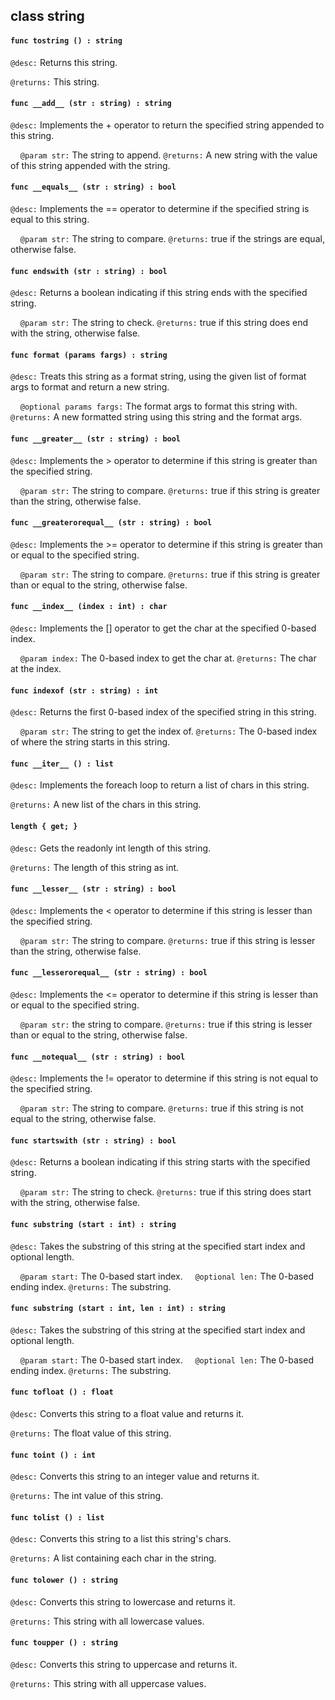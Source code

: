 ## class string

#### ```func tostring () : string```


```@desc:``` Returns this string.

```@returns:``` This string.

#### ```func __add__ (str : string) : string```


```@desc:``` Implements the + operator to return the specified string appended to this string.

&nbsp;&nbsp;&nbsp;&nbsp;```@param str:``` The string to append.
```@returns:``` A new string with the value of this string appended with the string.

#### ```func __equals__ (str : string) : bool```


```@desc:``` Implements the == operator to determine if the specified string is equal to this string.

&nbsp;&nbsp;&nbsp;&nbsp;```@param str:``` The string to compare.
```@returns:``` true if the strings are equal, otherwise false.

#### ```func endswith (str : string) : bool```


```@desc:``` Returns a boolean indicating if this string ends with the specified string.

&nbsp;&nbsp;&nbsp;&nbsp;```@param str:``` The string to check.
```@returns:``` true if this string does end with the string, otherwise false.

#### ```func format (params fargs) : string```


```@desc:``` Treats this string as a format string, using the given list of format args to format and return a new string.

&nbsp;&nbsp;&nbsp;&nbsp;```@optional params fargs:``` The format args to format this string with.
```@returns:``` A new formatted string using this string and the format args.

#### ```func __greater__ (str : string) : bool```


```@desc:``` Implements the > operator to determine if this string is greater than the specified string.

&nbsp;&nbsp;&nbsp;&nbsp;```@param str:``` The string to compare.
```@returns:``` true if this string is greater than the string, otherwise false.

#### ```func __greaterorequal__ (str : string) : bool```


```@desc:``` Implements the >= operator to determine if this string is greater than or equal to the specified string.

&nbsp;&nbsp;&nbsp;&nbsp;```@param str:``` The string to compare.
```@returns:``` true if this string is greater than or equal to the string, otherwise false.

#### ```func __index__ (index : int) : char```


```@desc:``` Implements the [] operator to get the char at the specified 0-based index.

&nbsp;&nbsp;&nbsp;&nbsp;```@param index:``` The 0-based index to get the char at.
```@returns:``` The char at the index.

#### ```func indexof (str : string) : int```


```@desc:``` Returns the first 0-based index of the specified string in this string.

&nbsp;&nbsp;&nbsp;&nbsp;```@param str:``` The string to get the index of.
```@returns:``` The 0-based index of where the string starts in this string.

#### ```func __iter__ () : list```


```@desc:``` Implements the foreach loop to return a list of chars in this string.

```@returns:``` A new list of the chars in this string.

#### ```length { get; }```


```@desc:``` Gets the readonly int length of this string.

```@returns:``` The length of this string as int.

#### ```func __lesser__ (str : string) : bool```


```@desc:``` Implements the < operator to determine if this string is lesser than the specified string.

&nbsp;&nbsp;&nbsp;&nbsp;```@param str:``` The string to compare.
```@returns:``` true if this string is lesser than the string, otherwise false.

#### ```func __lesserorequal__ (str : string) : bool```


```@desc:``` Implements the <= operator to determine if this string is lesser than or equal to the specified string.

&nbsp;&nbsp;&nbsp;&nbsp;```@param str:``` the string to compare.
```@returns:``` true if this string is lesser than or equal to the string, otherwise false.

#### ```func __notequal__ (str : string) : bool```


```@desc:``` Implements the != operator to determine if this string is not equal to the specified string.

&nbsp;&nbsp;&nbsp;&nbsp;```@param str:``` The string to compare.
```@returns:``` true if this string is not equal to the string, otherwise false.

#### ```func startswith (str : string) : bool```


```@desc:``` Returns a boolean indicating if this string starts with the specified string.

&nbsp;&nbsp;&nbsp;&nbsp;```@param str:``` The string to check.
```@returns:``` true if this string does start with the string, otherwise false.

#### ```func substring (start : int) : string```


```@desc:``` Takes the substring of this string at the specified start index and optional length.

&nbsp;&nbsp;&nbsp;&nbsp;```@param start:``` The 0-based start index.
&nbsp;&nbsp;&nbsp;&nbsp;```@optional len:``` The 0-based ending index.
```@returns:``` The substring.

#### ```func substring (start : int, len : int) : string```


```@desc:``` Takes the substring of this string at the specified start index and optional length.

&nbsp;&nbsp;&nbsp;&nbsp;```@param start:``` The 0-based start index.
&nbsp;&nbsp;&nbsp;&nbsp;```@optional len:``` The 0-based ending index.
```@returns:``` The substring.

#### ```func tofloat () : float```


```@desc:``` Converts this string to a float value and returns it.

```@returns:``` The float value of this string.

#### ```func toint () : int```


```@desc:``` Converts this string to an integer value and returns it.

```@returns:``` The int value of this string.

#### ```func tolist () : list```


```@desc:``` Converts this string to a list this string's chars.

```@returns:``` A list containing each char in the string.

#### ```func tolower () : string```


```@desc:``` Converts this string to lowercase and returns it.

```@returns:``` This string with all lowercase values.

#### ```func toupper () : string```


```@desc:``` Converts this string to uppercase and returns it.

```@returns:``` This string with all uppercase values.

